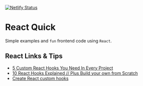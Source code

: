 [![Netlify Status](https://api.netlify.com/api/v1/badges/efebf3ed-578f-4ee7-aebb-97cd0cb70ea3/deploy-status)](https://app.netlify.com/sites/reactquick/deploys)

# React Quick

Simple examples and `fun` frontend code using `React`.

## React Links & Tips

- [5 Custom React Hooks You Need In Every Project](https://www.youtube.com/watch?v=0c6znExIqRw)
- [10 React Hooks Explained // Plus Build your own from Scratch](https://www.youtube.com/watch?v=TNhaISOUy6Q)
- [Create React custom hooks](https://reactjs.org/docs/hooks-custom.html)
